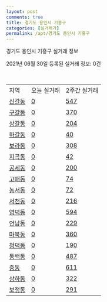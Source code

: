 ```yaml
---
layout: post
comments: true
title: 경기도 용인시 기흥구
categories: [실거래가]
permalink: /apt/경기도 용인시 기흥구
---
```


경기도 용인시 기흥구 실거래 정보

2021년 06월 30일 등록된 실거래 정보: 0건

<script type="text/javascript">
  google.charts.load('current', {'packages':['corechart']});
  google.charts.setOnLoadCallback(drawChart);

  function drawChart() {
    var data = google.visualization.arrayToDataTable([['거래일', '매매', '전월세', '전매'], ['21-02', 522, 599, 11], ['21-03', 531, 771, 4], ['21-04', 391, 559, 1], ['21-05', 554, 577, 7], ['21-06', 210, 418, 2]]);

    var options = {
      title: '최근 유형별 거래량 추이',
      legend: { position: 'bottom' }
    };

    var chart = new google.visualization.LineChart(document.getElementById('columnchart_material'));
    chart.draw(data, (options));
  }
</script>

<div id="columnchart_material" style="width: 100%; margin-left: -35px"></div>
<br>
<table class="sortable">
  <tr>
    <td>지역</td>
    <td>오늘 실거래</td>
    <td>2주간 실거래</td>
  </tr>

  
  <tr class="item">
    <td><a href="경기도 용인시 기흥구 신갈동">신갈동</a></td>
    <td><a href="경기도 용인시 기흥구 신갈동">0</a></td>
    <td><a href="경기도 용인시 기흥구 신갈동">547</a></td>
  </tr>
    

  <tr class="item">
    <td><a href="경기도 용인시 기흥구 구갈동">구갈동</a></td>
    <td><a href="경기도 용인시 기흥구 구갈동">0</a></td>
    <td><a href="경기도 용인시 기흥구 구갈동">370</a></td>
  </tr>
    

  <tr class="item">
    <td><a href="경기도 용인시 기흥구 상갈동">상갈동</a></td>
    <td><a href="경기도 용인시 기흥구 상갈동">0</a></td>
    <td><a href="경기도 용인시 기흥구 상갈동">204</a></td>
  </tr>
    

  <tr class="item">
    <td><a href="경기도 용인시 기흥구 하갈동">하갈동</a></td>
    <td><a href="경기도 용인시 기흥구 하갈동">0</a></td>
    <td><a href="경기도 용인시 기흥구 하갈동">40</a></td>
  </tr>
    

  <tr class="item">
    <td><a href="경기도 용인시 기흥구 보라동">보라동</a></td>
    <td><a href="경기도 용인시 기흥구 보라동">0</a></td>
    <td><a href="경기도 용인시 기흥구 보라동">308</a></td>
  </tr>
    

  <tr class="item">
    <td><a href="경기도 용인시 기흥구 지곡동">지곡동</a></td>
    <td><a href="경기도 용인시 기흥구 지곡동">0</a></td>
    <td><a href="경기도 용인시 기흥구 지곡동">42</a></td>
  </tr>
    

  <tr class="item">
    <td><a href="경기도 용인시 기흥구 공세동">공세동</a></td>
    <td><a href="경기도 용인시 기흥구 공세동">0</a></td>
    <td><a href="경기도 용인시 기흥구 공세동">200</a></td>
  </tr>
    

  <tr class="item">
    <td><a href="경기도 용인시 기흥구 고매동">고매동</a></td>
    <td><a href="경기도 용인시 기흥구 고매동">0</a></td>
    <td><a href="경기도 용인시 기흥구 고매동">74</a></td>
  </tr>
    

  <tr class="item">
    <td><a href="경기도 용인시 기흥구 농서동">농서동</a></td>
    <td><a href="경기도 용인시 기흥구 농서동">0</a></td>
    <td><a href="경기도 용인시 기흥구 농서동">72</a></td>
  </tr>
    

  <tr class="item">
    <td><a href="경기도 용인시 기흥구 서천동">서천동</a></td>
    <td><a href="경기도 용인시 기흥구 서천동">0</a></td>
    <td><a href="경기도 용인시 기흥구 서천동">216</a></td>
  </tr>
    

  <tr class="item">
    <td><a href="경기도 용인시 기흥구 영덕동">영덕동</a></td>
    <td><a href="경기도 용인시 기흥구 영덕동">0</a></td>
    <td><a href="경기도 용인시 기흥구 영덕동">594</a></td>
  </tr>
    

  <tr class="item">
    <td><a href="경기도 용인시 기흥구 언남동">언남동</a></td>
    <td><a href="경기도 용인시 기흥구 언남동">0</a></td>
    <td><a href="경기도 용인시 기흥구 언남동">229</a></td>
  </tr>
    

  <tr class="item">
    <td><a href="경기도 용인시 기흥구 마북동">마북동</a></td>
    <td><a href="경기도 용인시 기흥구 마북동">0</a></td>
    <td><a href="경기도 용인시 기흥구 마북동">360</a></td>
  </tr>
    

  <tr class="item">
    <td><a href="경기도 용인시 기흥구 청덕동">청덕동</a></td>
    <td><a href="경기도 용인시 기흥구 청덕동">0</a></td>
    <td><a href="경기도 용인시 기흥구 청덕동">190</a></td>
  </tr>
    

  <tr class="item">
    <td><a href="경기도 용인시 기흥구 동백동">동백동</a></td>
    <td><a href="경기도 용인시 기흥구 동백동">0</a></td>
    <td><a href="경기도 용인시 기흥구 동백동">487</a></td>
  </tr>
    

  <tr class="item">
    <td><a href="경기도 용인시 기흥구 중동">중동</a></td>
    <td><a href="경기도 용인시 기흥구 중동">0</a></td>
    <td><a href="경기도 용인시 기흥구 중동">611</a></td>
  </tr>
    

  <tr class="item">
    <td><a href="경기도 용인시 기흥구 상하동">상하동</a></td>
    <td><a href="경기도 용인시 기흥구 상하동">0</a></td>
    <td><a href="경기도 용인시 기흥구 상하동">322</a></td>
  </tr>
    

  <tr class="item">
    <td><a href="경기도 용인시 기흥구 보정동">보정동</a></td>
    <td><a href="경기도 용인시 기흥구 보정동">0</a></td>
    <td><a href="경기도 용인시 기흥구 보정동">291</a></td>
  </tr>
    


</table>


    
